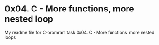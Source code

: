 # 0x04. C - More functions, more nested loop
My readme file for C-promram task 0x04. C - More functions, more nested loops
